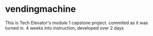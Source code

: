 # vendingmachine
This is Tech Elevator's module 1 capstone project. commited as it was turned in. 4 weeks into instruction, developed over 2 days
